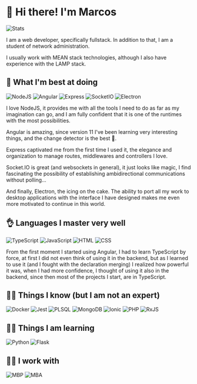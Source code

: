 # 👋 Hi there! I'm Marcos

![Stats](https://github-readme-stats.vercel.app/api?username=marcosrg9&show_icons=true)

I am a web developer, specifically fullstack.
In addition to that, I am a student of network administration.

I usually work with MEAN stack technologies, although I also have experience with the LAMP stack.

## 🦄 What I'm best at doing

![NodeJS](https://img.shields.io/badge/Node.js-339933?style=for-the-badge&logo=nodedotjs&logoColor=white)
![Angular](https://img.shields.io/badge/Angular-DD0031?style=for-the-badge&logo=angular&logoColor=white)
![Express](https://img.shields.io/badge/Express.js-FFFFFF?style=for-the-badge&logo=express&logoColor=black)
![SocketIO](https://img.shields.io/badge/Socket.io-010101?&style=for-the-badge&logo=Socket.io&logoColor=white)
![Electron](https://img.shields.io/badge/Electron-2B2E3A?style=for-the-badge&logo=electron&logoColor=9FEAF9)

I love NodeJS, it provides me with all the tools I need to do as far as my imagination can go, and I am fully confident that it is one of the runtimes with the most possibilities.

Angular is amazing, since version 11 I've been learning very interesting things, and the change detector is the best 🤤.

Express captivated me from the first time I used it, the elegance and organization to manage routes, middlewares and controllers I love.

Socket.IO is great (and websockets in general), it just looks like magic, I find fascinating the possibility of establishing ambidirectional communications without polling...

And finally, Electron, the icing on the cake. The ability to port all my work to desktop applications with the interface I have designed makes me even more motivated to continue in this world.

## 👌 Languages I master very well

![TypeScript](https://img.shields.io/badge/TypeScript-007ACC?style=for-the-badge&logo=typescript&logoColor=white)
![JavaScript](https://img.shields.io/badge/JavaScript-F7DF1E?style=for-the-badge&logo=javascript&logoColor=black)
![HTML](https://img.shields.io/badge/HTML5-E34F26?style=for-the-badge&logo=html5&logoColor=white)
![CSS](https://img.shields.io/badge/CSS3-1572B6?style=for-the-badge&logo=css3&logoColor=white)

From the first moment I started using Angular, I had to learn TypeScript by force, at first I did not even think of using it in the backend, but as I learned to use it (and I fought with the declaration merging) I realized how powerful it was, when I had more confidence, I thought of using it also in the backend, since then most of the projects I start, are in TypeScript.

## 👨‍💻 Things I know (but I am not an expert)
![Docker](https://img.shields.io/badge/Docker-2CA5E0?style=for-the-badge&logo=docker&logoColor=white)
![Jest](https://img.shields.io/badge/Jest-C21325?style=for-the-badge&logo=jest&logoColor=white)
![PLSQL](https://img.shields.io/badge/PLSQL-F80000?style=for-the-badge&logo=oracle&logoColor=white)
![MongoDB](https://img.shields.io/badge/MongoDB-4EA94B?style=for-the-badge&logo=mongodb&logoColor=white)
![Ionic](https://img.shields.io/badge/Ionic-3880FF?style=for-the-badge&logo=ionic&logoColor=white)
![PHP](https://img.shields.io/badge/PHP-777BB4?style=for-the-badge&logo=php&logoColor=white)
![RxJS](https://img.shields.io/badge/RxJS-B7178C?style=for-the-badge&logo=reactivex&logoColor=white)

## 🙇‍♂️ Things I am learning
![Python](https://img.shields.io/badge/Python-blue?style=for-the-badge&logo=python&logoColor=white)
![Flask](https://img.shields.io/badge/Flask-000000?style=for-the-badge&logo=flask&logoColor=white)

## 👨‍🔧 I work with

![MBP](https://img.shields.io/badge/Apple-MacBook_Pro_2017-333333?style=for-the-badge&logo=apple&logoColor=white)
![MBA](https://img.shields.io/badge/Apple-MacBook_Air_2015-333333?style=for-the-badge&logo=apple&logoColor=white)

<!--![Language Stats](https://github-readme-stats.vercel.app/api/top-langs/?username=marcosrg9)-->

